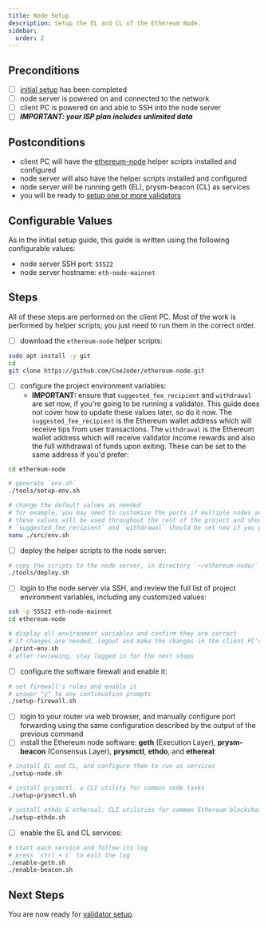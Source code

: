 ```yaml
---
title: Node Setup
description: Setup the EL and CL of the Ethereum Node.
sidebar:
  order: 2
---
```

## Preconditions
- [ ] [initial setup](./initial-setup.md) has been completed
- [ ] node server is powered on and connected to the network
- [ ] client PC is powered on and able to SSH into the node server
- [ ] ***IMPORTANT: your ISP plan includes unlimited data***

## Postconditions
- client PC will have the [ethereum-node](https://github.com/CoeJoder/ethereum-node) helper scripts installed and configured
- node server will also have the helper scripts installed and configured
- node server will be running geth (EL), prysm-beacon (CL) as services
- you will be ready to [setup one or more validators](./validator-setup.md)

## Configurable Values
As in the initial setup guide, this guide is written using the following configurable values:
- node server SSH port: `55522`
- node server hostname: `eth-node-mainnet`

## Steps

All of these steps are performed on the client PC.  Most of the work is performed by helper scripts; you just need to run them in the correct order.

- [ ] download the `ethereum-node` helper scripts:
```bash
sudo apt install -y git
cd
git clone https://github.com/CoeJoder/ethereum-node.git
```

- [ ] configure the project environment variables:
	- **IMPORTANT:** ensure that `suggested_fee_recipient` and `withdrawal` are set now, if you're going to be running a validator.  This guide does not cover how to update these values later, so do it now.  The `suggested_fee_recipient` is the Ethereum wallet address which will receive tips from user transactions.  The `withdrawal` is the Ethereum wallet address which will receive validator income rewards and also the full withdrawal of funds upon exiting.  These can be set to the same address if you'd prefer:

```bash
cd ethereum-node

# generate `env.sh`
./tools/setup-env.sh

# change the default values as needed
# for example, you may need to customize the ports if multiple nodes are connected to the same router
# these values will be used throughout the rest of the project and should only be set this once
# `suggested_fee_recipient` and `withdrawal` should be set now if you plan on running a validator
nano ./src/env.sh
```

- [ ] deploy the helper scripts to the node server:

```bash
# copy the scripts to the node server, in directory `~/ethereum-node/`
./tools/deploy.sh
```

- [ ] login to the node server via SSH, and review the full list of project environment variables, including any customized values:

```bash
ssh -p 55522 eth-node-mainnet
cd ethereum-node

# display all environment variables and confirm they are correct
# if changes are needed, logout and make the changes in the client PC's `env.sh` and run `deploy.sh` again
./print-env.sh
# after reviewing, stay logged in for the next steps
```

- [ ] configure the software firewall and enable it:

```bash
# set firewall's rules and enable it
# answer "y" to any continuation prompts
./setup-firewall.sh
```

- [ ] login to your router via web browser, and manually configure port forwarding using the same configuration described by the output of the previous command
- [ ] install the Ethereum node software: **geth** (Execution Layer), **prysm-beacon** (Consensus Layer), **prysmctl**, **ethdo**, and **ethereal**:

```bash
# install EL and CL, and configure them to run as services
./setup-node.sh

# install prysmctl, a CLI utility for common node tasks
./setup-prysmctl.sh

# install ethdo & ethereal, CLI utilities for common Ethereum blockchain tasks
./setup-ethdo.sh
```

- [ ] enable the EL and CL services:

```bash
# start each service and follow its log
# press `ctrl + c` to exit the log
./enable-geth.sh
./enable-beacon.sh
```

## Next Steps
You are now ready for [validator setup](./validator-setup.md).
